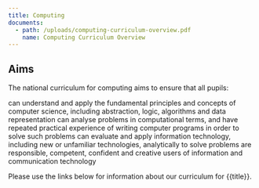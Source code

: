 ```yaml
---
title: Computing
documents:
  - path: /uploads/computing-curriculum-overview.pdf
    name: Computing Curriculum Overview
---
```

## Aims

The national curriculum for computing aims to ensure that all pupils:

can understand and apply the fundamental principles and concepts of computer science, including abstraction, logic, algorithms and data representation
can analyse problems in computational terms, and have repeated practical experience of writing computer programs in order to solve such problems
can evaluate and apply information technology, including new or unfamiliar technologies, analytically to solve problems
are responsible, competent, confident and creative users of information and communication technology

Please use the links below for information about our curriculum for {{title}}.